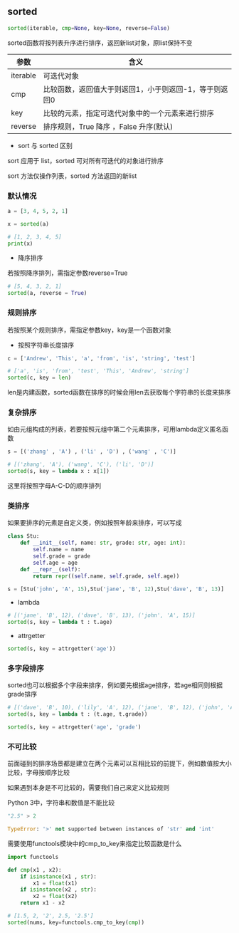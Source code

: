 <!--
 * @Description: 
 * @Version: 1.0
 * @Author: DaLao
 * @Email: dalao_li@163.com
 * @Date: 2022-01-14 05:43:48
 * @LastEditors: DaLao
 * @LastEditTime: 2022-03-18 22:31:36
-->

## sorted

```py
sorted(iterable, cmp=None, key=None, reverse=False)
```

sorted函数将按列表升序进行排序，返回新list对象，原list保持不变

| 参数     | 含义                                                   |
| -------- | ------------------------------------------------------ |
| iterable | 可迭代对象                                             |
| cmp      | 比较函数，返回值大于则返回1，小于则返回-1，等于则返回0 |
| key      | 比较的元素，指定可迭代对象中的一个元素来进行排序       |
| reverse  | 排序规则，True 降序 ，False 升序(默认)                 |

- sort 与 sorted 区别

sort 应用于 list，sorted 可对所有可迭代的对象进行排序

sort 方法仅操作列表，sorted 方法返回的新list


### 默认情况

```py
a = [3, 4, 5, 2, 1]

x = sorted(a)

# [1, 2, 3, 4, 5]
print(x)
```

- 降序排序

若按照降序排列，需指定参数reverse=True

```py
# [5, 4, 3, 2, 1]
sorted(a, reverse = True)
```

### 规则排序

若按照某个规则排序，需指定参数key，key是一个函数对象

- 按照字符串长度排序

```py
c = ['Andrew', 'This', 'a', 'from', 'is', 'string', 'test']

# ['a', 'is', 'from', 'test', 'This', 'Andrew', 'string']
sorted(c, key = len)
```

len是内建函数，sorted函数在排序的时候会用len去获取每个字符串的长度来排序


### 复杂排序

如由元组构成的列表，若要按照元组中第二个元素排序，可用lambda定义匿名函数

```py
s = [('zhang' , 'A') , ('li' , 'D') , ('wang' , 'C')]

# [('zhang', 'A'), ('wang', 'C'), ('li', 'D')]
sorted(s, key = lambda x : x[1])
```
这里将按照字母A-C-D的顺序排列


### 类排序

如果要排序的元素是自定义类，例如按照年龄来排序，可以写成

```py
class Stu:
    def __init__(self, name: str, grade: str, age: int):
        self.name = name
        self.grade = grade
        self.age = age
    def __repr__(self):
        return repr((self.name, self.grade, self.age))

s = [Stu('john', 'A', 15),Stu('jane', 'B', 12),Stu('dave', 'B', 13)]
```

- lambda

```py
# [('jane', 'B', 12), ('dave', 'B', 13), ('john', 'A', 15)]
sorted(s, key = lambda t : t.age)
```

- attrgetter

```py
sorted(s, key = attrgetter('age'))
```


### 多字段排序

sorted也可以根据多个字段来排序，例如要先根据age排序，若age相同则根据grade排序

```py
# [('dave', 'B', 10), ('lily', 'A', 12), ('jane', 'B', 12), ('john', 'A', 15)]
sorted(s, key = lambda t : (t.age, t.grade))

sorted(s, key = attrgetter('age', 'grade')
```


### 不可比较

前面碰到的排序场景都是建立在两个元素可以互相比较的前提下，例如数值按大小比较，字母按顺序比较

如果遇到本身是不可比较的，需要我们自己来定义比较规则

Python 3中，字符串和数值是不能比较

```py
"2.5" > 2

TypeError: '>' not supported between instances of 'str' and 'int'
```

需要使用functools模块中的cmp_to_key来指定比较函数是什么

```py
import functools

def cmp(x1 , x2):
    if isinstance(x1 , str):
        x1 = float(x1)
    if isinstance(x2 , str):
        x2 = float(x2)
    return x1 - x2
```

```py
# [1.5, 2, '2', 2.5, '2.5']
sorted(nums, key=functools.cmp_to_key(cmp))
```



